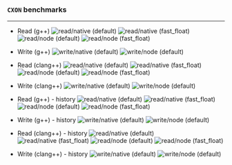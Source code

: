 ### `CXON` benchmarks

--------------------------------------------------------------------------------

- Read (g++)
![read/native (default)](benchmarks/figures/g++.head.default.json.native-read.svg)
![read/native (fast_float)](benchmarks/figures/g++.head.fast_float.json.native-read.svg)
![read/node (default)](benchmarks/figures/g++.head.default.json.node-read.svg)
![read/node (fast_float)](benchmarks/figures/g++.head.fast_float.json.node-read.svg)

- Write (g++)
![write/native (default)](benchmarks/figures/g++.head.default.json.native-write.svg)
![write/node (default)](benchmarks/figures/g++.head.default.json.node-write.svg)


- Read (clang++)
![read/native (default)](benchmarks/figures/clang++.head.default.json.native-read.svg)
![read/native (fast_float)](benchmarks/figures/clang++.head.fast_float.json.native-read.svg)
![read/node (default)](benchmarks/figures/clang++.head.default.json.node-read.svg)
![read/node (fast_float)](benchmarks/figures/clang++.head.fast_float.json.node-read.svg)

- Write (clang++)
![write/native (default)](benchmarks/figures/clang++.head.default.json.native-write.svg)
![write/node (default)](benchmarks/figures/clang++.head.default.json.node-write.svg)


- Read (g++) - history
![read/native (default)](benchmarks/figures/g++.tail.default.json.native-read.svg)
![read/native (fast_float)](benchmarks/figures/g++.tail.fast_float.json.native-read.svg)
![read/node (default)](benchmarks/figures/g++.tail.default.json.node-read.svg)
![read/node (fast_float)](benchmarks/figures/g++.tail.fast_float.json.node-read.svg)

- Write (g++) - history
![write/native (default)](benchmarks/figures/g++.tail.default.json.native-write.svg)
![write/node (default)](benchmarks/figures/g++.tail.default.json.node-write.svg)


- Read (clang++) - history
![read/native (default)](benchmarks/figures/clang++.tail.default.json.native-read.svg)
![read/native (fast_float)](benchmarks/figures/clang++.tail.fast_float.json.native-read.svg)
![read/node (default)](benchmarks/figures/clang++.tail.default.json.node-read.svg)
![read/node (fast_float)](benchmarks/figures/clang++.tail.fast_float.json.node-read.svg)

- Write (clang++) - history
![write/native (default)](benchmarks/figures/clang++.tail.default.json.native-write.svg)
![write/node (default)](benchmarks/figures/clang++.tail.default.json.node-write.svg)
